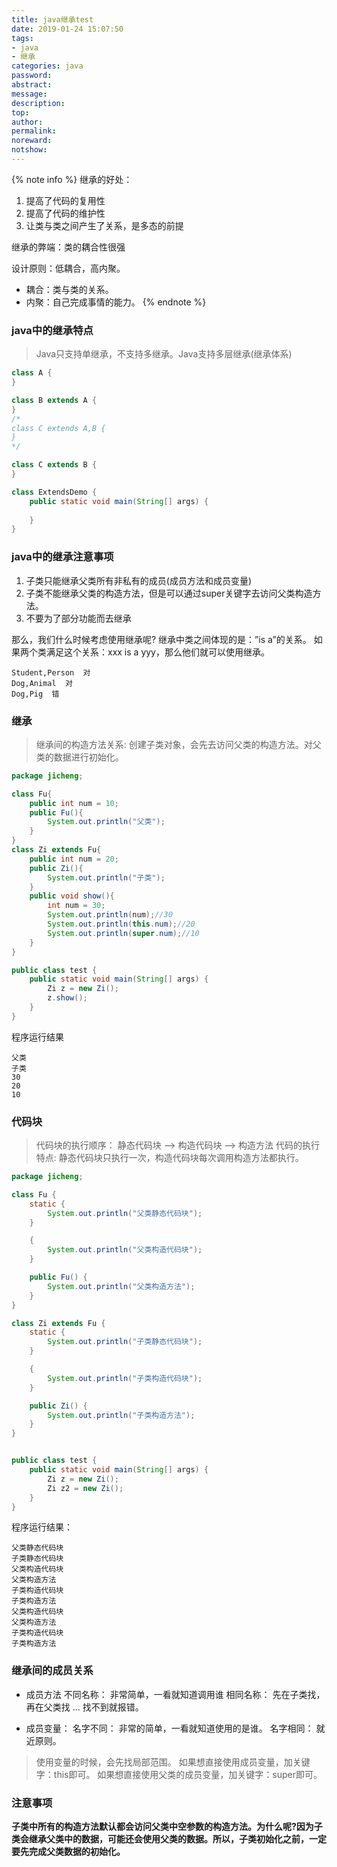 ```yaml
---
title: java继承test
date: 2019-01-24 15:07:50
tags:
- java
- 继承
categories: java
password:
abstract:
message:
description:
top:
author:
permalink:
noreward:
notshow:
---
```


{% note info %}
继承的好处：
1. 提高了代码的复用性
2. 提高了代码的维护性
3. 让类与类之间产生了关系，是多态的前提

继承的弊端：类的耦合性很强

设计原则：低耦合，高内聚。
- 耦合：类与类的关系。
- 内聚：自己完成事情的能力。
{% endnote %}

<!--more-->
### java中的继承特点
> Java只支持单继承，不支持多继承。Java支持多层继承(继承体系)

```java
class A {
}

class B extends A {
}
/*
class C extends A,B {
}
*/

class C extends B {
}

class ExtendsDemo {
	public static void main(String[] args) {
		
	}
}
```

### java中的继承注意事项
1. 子类只能继承父类所有非私有的成员(成员方法和成员变量)
2. 子类不能继承父类的构造方法，但是可以通过super关键字去访问父类构造方法。
3. 不要为了部分功能而去继承


那么，我们什么时候考虑使用继承呢?
	继承中类之间体现的是：”is a”的关系。
	如果两个类满足这个关系：xxx is a yyy，那么他们就可以使用继承。
```
Student,Person  对
Dog,Animal  对
Dog,Pig  错
```

### 继承
 
> 继承间的构造方法关系: 创建子类对象，会先去访问父类的构造方法。对父类的数据进行初始化。

```java
package jicheng;

class Fu{
	public int num = 10;
	public Fu(){
		System.out.println("父类");
	}
}
class Zi extends Fu{
	public int num = 20;
	public Zi(){
		System.out.println("子类");
	}
	public void show(){
		int num = 30;
		System.out.println(num);//30
		System.out.println(this.num);//20
		System.out.println(super.num);//10
	}
}

public class test {
	public static void main(String[] args) {
		Zi z = new Zi();  
		z.show();
	}
}
```
程序运行结果

```
父类
子类
30
20
10
```

### 代码块
> 代码块的执行顺序： 静态代码块 --> 构造代码块 --> 构造方法
代码的执行特点: 静态代码块只执行一次，构造代码块每次调用构造方法都执行。

```java
package jicheng;

class Fu {
	static {
		System.out.println("父类静态代码块");
	}

	{
		System.out.println("父类构造代码块");
	}

	public Fu() {
		System.out.println("父类构造方法");
	}
}

class Zi extends Fu {
	static {
		System.out.println("子类静态代码块");
	}

	{
		System.out.println("子类构造代码块");
	}

	public Zi() {
		System.out.println("子类构造方法");
	}
}


public class test {
	public static void main(String[] args) {
		Zi z = new Zi();
		Zi z2 = new Zi();
	}
}
```
程序运行结果：

```
父类静态代码块
子类静态代码块
父类构造代码块
父类构造方法
子类构造代码块
子类构造方法
父类构造代码块
父类构造方法
子类构造代码块
子类构造方法
```

### 继承间的成员关系
- 成员方法
不同名称： 非常简单，一看就知道调用谁
相同名称： 先在子类找，再在父类找
...
找不到就报错。

- 成员变量：
名字不同： 非常的简单，一看就知道使用的是谁。
名字相同： 就近原则。
> 使用变量的时候，会先找局部范围。
如果想直接使用成员变量，加关键字：this即可。
如果想直接使用父类的成员变量，加关键字：super即可。

### 注意事项
**子类中所有的构造方法默认都会访问父类中空参数的构造方法。为什么呢?因为子类会继承父类中的数据，可能还会使用父类的数据。所以，子类初始化之前，一定要先完成父类数据的初始化。**
